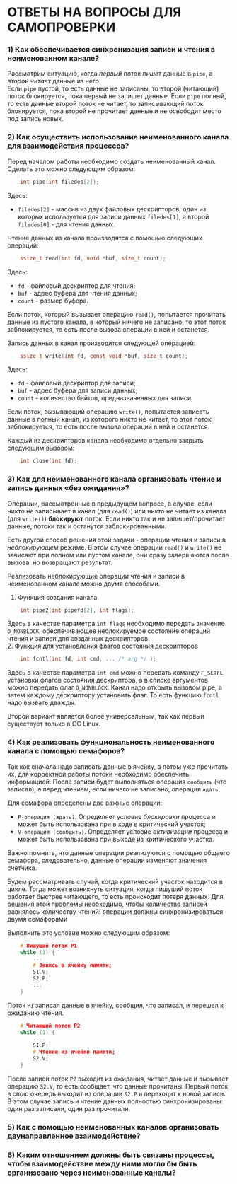 # ОТВЕТЫ НА ВОПРОСЫ ДЛЯ САМОПРОВЕРКИ

### 1) Как обеспечивается синхронизация записи и чтения в неименованном канале?
Рассмотрим ситуацию, когда *первый* поток *пишет* данные в `pipe`, а *второй* *читает* данные из него.<br/>
Если `pipe` пустой, то есть данные не записаны, то второй (читающий) поток блокируется, пока первый не запишет данные. Если `pipe` полный, то есть данные второй поток не читает, то записывающий поток блокируется, пока второй не прочитает данные и не освободит место под запись новых.

### 2) Как осуществить использование неименованного канала для взаимодействия процессов?
Перед началом работы необходимо создать неименованный канал. Сделать это можно следующим образом:
```c
    int pipe(int filedes[2]);
```
Здесь:
- `filedes[2]` - массив из двух файловых дескрипторов, один из которых используется для записи данных `filedes[1]`, а второй `filedes[0]` - для чтения данных.<br/>

Чтение данных из канала производятся с помощью следующих операций:
```c
    ssize_t read(int fd, void *buf, size_t count);
```
Здесь:
- `fd` - файловый дескриптор для чтения;
- `buf` - адрес буфера для чтения данных;
- `count` - размер буфера.<br/>

Если поток, который вызывает операцию `read()`, попытается прочитать данные из пустого канала, в который ничего не записано, то этот поток заблокируется, то есть после вызова операции в ней и останется.<br/>

Запись данных в канал производится следующей операцией:
```c
    ssize_t write(int fd, const void *buf, size_t count);
```
Здесь:
- `fd` - файловый дескриптор для записи;
- `buf` - адрес буфера для записи данных;
- `count` - количество байтов, предназначенных для записи.<br/>

Если поток, вызывающий операцию `write()`, попытается записать данные в полный канал, из которого никто не читает, то этот поток заблокируется, то есть после вызова операции в ней и останется.<br/>

Каждый из дескрипторов канала необходимо отдельно закрыть следующим вызовом:
```c
    int close(int fd);
```

### 3) Как для неименованного канала организовать чтение и запись данных «без ожидания»?
Операции, рассмотренные в предыдущем вопросе, в случае, если никто не записывает в канал (для `read()`) или никто не читает из канала (для `write()`) **блокируют** поток. Если никто так и не запишет/прочитает данные, потоки так и останутся заблокированными.<br/>

Есть другой способ решения этой задачи - операции чтения и записи в *неблокирующем* режиме. В этом случае операции `read()` и `write()` не зависают при полном или пустом канале, они сразу завершаются после вызова, но возвращают результат.<br/>

Реализовать неблокирующие операции чтения и записи в неименованном канале можно двумя способами.<br/>

1. Функция создания канала
```c
    int pipe2(int pipefd[2], int flags);
```
Здесь в качестве параметра `int flags` необходимо передать значение `O_NONBLOCK`, обеспечивающее неблокируемое состояние операций чтения и записи для созданных дескрипторов.<br/>
2. Функция для установления флагов состояния дескрипторов
```c
    int fcntl(int fd, int cmd, ... /* arg */ );
```
Здесь в качестве параметра `int cmd` можно передать команду `F_SETFL` установки флагов состояния дескриптора, а в списке аргументов можно передать флаг `O_NONBLOCK`. Канал надо открыть вызовом pipe, а затем каждому дескриптору установить флаг. То есть функцию `fcntl` надо вызвать дважды.<br/>

Второй вариант является более универсальным, так как первый существует только в OC Linux.

### 4) Как реализовать функциональность неименованного канала с помощью семафоров?
Так как сначала надо записать данные в ячейку, а потом уже прочитать их, для корректной работы потоки необходимо обеспечить информацией. После записи будет выполняться операция `сообщить` (что записал), а перед чтением, если ничего не записано, операция `ждать`.<br/>

Для семафора определены две важные операции:
- `P-операция (ждать)`. Определяет условие *блокировки* процесса и может быть использована при в ходе в критический участок;
- `V-операция (сообщить)`. Определяет условие *активизации* процесса и может быть использована при выходе из критического участка.<br/>

Важно помнить, что данные операции реализуются с помощью общаего семафора, следовательно, данные операции изменяют значения счетчика.

Будем рассматривать случай, когда критический участок находится в цикле. Тогда может возникнуть ситуация, когда пишуший поток работает быстрее читающего, то есть происходит потеря данных. Для решения этой проблемы необходимо, чтобы количество записей равнялось количеству чтений: операции должны синхронизироваться двумя семафорами<br/>

Выполнить это условие можно следующим образом:
```c
    # Пишущий поток P1
    while (1) {
        ...
        # Запись в ячейку памяти;
        S1.V;
        S2.P;
        ...
    }
```
Поток `P1` записал данные в ячейку, сообщил, что записал, и перешел к ожиданию чтения.
```c
    # Читающий поток P2
    while (1) {
        ....
        S1.P;
        # Чтение из ячейки памяти;
        S2.V;
    }
```
После записи поток `P2` выходит из ожидания, читает данные и вызывает операцию `S2.V`, то есть сообщает, что данные прочитаны. Первый поток в свою очередь выходит из операции `S2.P` и переходит к новой записи.
В этом случае запись и чтение данных полностью синхронизированы: один раз записали, один раз прочитали.

### 5) Как с помощью неименованных каналов организовать двунаправленное взаимодействие?

### 6) Каким отношением должны быть связаны процессы, чтобы взаимодействие между ними могло бы быть организовано через неименованные каналы?

